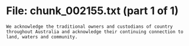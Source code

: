 ﻿# File: chunk_002155.txt (part 1 of 1)
```
We acknowledge the traditional owners and custodians of country throughout Australia and acknowledge their continuing connection to land, waters and community.
```

